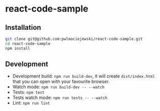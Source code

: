# react-code-sample

## Installation

```bash
git clone git@github.com:pwlmaciejewski/react-code-sample.git
cd react-code-sample
npm install
```

## Development

* Development build: `npm run build-dev`, it will create `dist/index.html` that you can open with your favourite browser.
* Watch mode: `npm run build-dev -- --watch`
* Tests: `npm test`
* Tests watch mode: `npm run tests -- --watch`
* Lint: `npm run lint`
